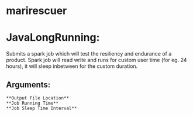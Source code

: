 # marirescuer
# JavaLongRunning:
  Submits a spark job which will test the resiliency and endurance of a product.
  Spark job will read write and runs for custom user time (for eg. 24 hours), it will sleep inbetween for the custom duration.
  ## Arguments:
    **Output File Location**
    **Job Running Time**
    **Job Sleep Time Interval**
